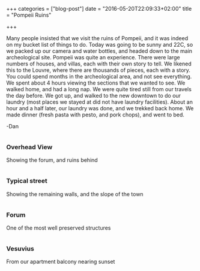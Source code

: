 +++
categories = ["blog-post"]
date = "2016-05-20T22:09:33+02:00"
title = "Pompeii Ruins"

+++

Many people insisted that we visit the ruins of Pompeii, and it was indeed on my bucket list of things to do. Today was going to be sunny and 22C, so we packed up our camera and water bottles, and headed down to the main archeological site. Pompeii was quite an experience. There were large numbers of houses, and villas, each with their own story to tell. We likened this to the Louvre, where there are thousands of pieces, each with a story. You could spend months in the archeological area, and not see everything. We spent about 4 hours viewing the sections that we wanted to see. We walked home, and had a long nap. We were quite tired still from our travels the day before. We got up, and walked to the new downtown to do our laundry (most places we stayed at did not have laundry facilities). About an hour and a half later, our laundry was done, and we trekked back home. We made dinner (fresh pasta with pesto, and pork chops), and went to bed.

-Dan

<div class="row">
  <div class="6u 12u$(xsmall) work-item">
    <a href="http://images.danieltomcej.rocks/overhead.jpg" class="image fit thumb" style="outline: 0px;"><img src="http://images.danieltomcej.rocks/thumbs/overhead_thumb.jpg" alt="" title=""></a>
      <h3>Overhead View</h3>
  		<p>Showing the forum, and ruins behind</p>
  </div>
  <div class="6u 12u$(xsmall) work-item">
    <a href="http://images.danieltomcej.rocks/street.jpg" class="image fit thumb" style="outline: 0px;"><img src="http://images.danieltomcej.rocks/thumbs/street_thumb.jpg" alt="" title=""></a>
      <h3>Typical street</h3>
      <p>Showing the remaining walls, and the slope of the town</p>
  </div>
  <div class="6u 12u$(xsmall) work-item">
    <a href="http://images.danieltomcej.rocks/forum.jpg" class="image fit thumb" style="outline: 0px;"><img src="http://images.danieltomcej.rocks/thumbs/forum_thumb.jpg" alt="" title=""></a>
      <h3>Forum</h3>
  		<p>One of the most well preserved structures</p>
  </div>
  <div class="6u 12u$(xsmall) work-item">
    <a href="http://images.danieltomcej.rocks/vesuvius_balcony.jpg" class="image fit thumb" style="outline: 0px;"><img src="http://images.danieltomcej.rocks/thumbs/vesuvius_balcony_thumb.jpg" alt="" title=""></a>
      <h3>Vesuvius</h3>
      <p>From our apartment balcony nearing sunset</p>
  </div>
</div>
